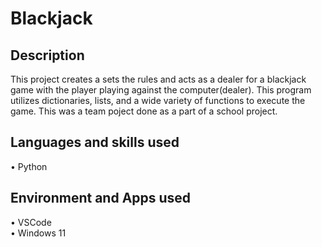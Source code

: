 <h1> Blackjack </h1>
<h2> Description</h2>
 This project creates a sets the rules and acts as a dealer for a blackjack game with the player playing against the computer(dealer). This program utilizes dictionaries, lists, and a wide variety of functions to execute the game. This was a team poject done as a part of a school project.
<h2> Languages and skills used </h2>
• Python
<h2> Environment and Apps used </h2>
• VSCode
<br>• Windows 11 </br>
